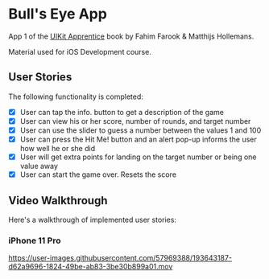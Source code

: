 # Bull's Eye App
App 1 of the [UIKit Apprentice](https://www.raywenderlich.com/books/uikit-apprentice) book by Fahim Farook & Matthijs Hollemans.

Material used for iOS Development course.

## User Stories

The following functionality is completed:

- [x] User can tap the info. button to get a description of the game
- [x] User can view his or her score, number of rounds, and target number
- [x] User can use the slider to guess a number between the values 1 and 100
- [x] User can press the Hit Me! button and an alert pop-up informs the user how well he or she did
- [x] User will get extra points for landing on the target number or being one value away
- [x] User can start the game over. Resets the score

## Video Walkthrough
Here's a walkthrough of implemented user stories:
### iPhone 11 Pro
https://user-images.githubusercontent.com/57969388/193643187-d62a9696-1824-49be-ab83-3be30b899a01.mov
